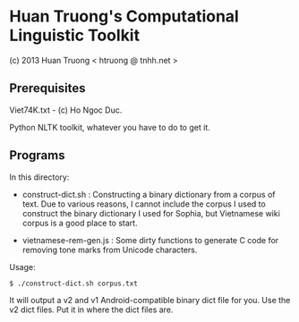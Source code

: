 Huan Truong's Computational Linguistic Toolkit
===

(c) 2013 Huan Truong < htruong @ tnhh.net >


Prerequisites
---

Viet74K.txt - (c) Ho Ngoc Duc. 

Python NLTK toolkit, whatever you have to do to get it.


Programs
---

In this directory:

- construct-dict.sh : Constructing a binary dictionary from a corpus of text. Due to various reasons, I cannot include the corpus I used to construct the binary dictionary I used for Sophia, but Vietnamese wiki corpus is a good place to start.

- vietnamese-rem-gen.js : Some dirty functions to generate C code for removing tone marks from Unicode characters.

Usage:

    $ ./construct-dict.sh corpus.txt

It will output a v2 and v1 Android-compatible binary dict file for you. Use the v2 dict files. Put it in where the dict files are.



